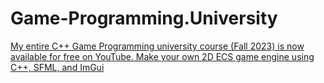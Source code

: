 # Game-Programming.University
[My entire C++ Game Programming university course (Fall 2023) is now available for free on YouTube. Make your own 2D ECS game engine using C++, SFML, and ImGui](https://www.reddit.com/r/cpp/comments/187kgvr/my_entire_c_game_programming_university_course/)
